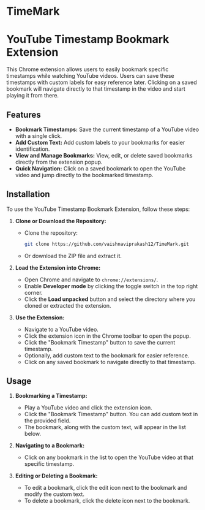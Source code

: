 # TimeMark
# YouTube Timestamp Bookmark Extension

This Chrome extension allows users to easily bookmark specific timestamps while watching YouTube videos. Users can save these timestamps with custom labels for easy reference later. Clicking on a saved bookmark will navigate directly to that timestamp in the video and start playing it from there.

## Features

- **Bookmark Timestamps:** Save the current timestamp of a YouTube video with a single click.
- **Add Custom Text:** Add custom labels to your bookmarks for easier identification.
- **View and Manage Bookmarks:** View, edit, or delete saved bookmarks directly from the extension popup.
- **Quick Navigation:** Click on a saved bookmark to open the YouTube video and jump directly to the bookmarked timestamp.

## Installation

To use the YouTube Timestamp Bookmark Extension, follow these steps:

1. **Clone or Download the Repository:**
   - Clone the repository: 
     ```bash
     git clone https://github.com/vaishnaviprakash12/TimeMark.git
     ```
   - Or download the ZIP file and extract it.

2. **Load the Extension into Chrome:**
   - Open Chrome and navigate to `chrome://extensions/`.
   - Enable **Developer mode** by clicking the toggle switch in the top right corner.
   - Click the **Load unpacked** button and select the directory where you cloned or extracted the extension.

3. **Use the Extension:**
   - Navigate to a YouTube video.
   - Click the extension icon in the Chrome toolbar to open the popup.
   - Click the "Bookmark Timestamp" button to save the current timestamp.
   - Optionally, add custom text to the bookmark for easier reference.
   - Click on any saved bookmark to navigate directly to that timestamp.

## Usage

1. **Bookmarking a Timestamp:**
   - Play a YouTube video and click the extension icon.
   - Click the "Bookmark Timestamp" button. You can add custom text in the provided field.
   - The bookmark, along with the custom text, will appear in the list below.

2. **Navigating to a Bookmark:**
   - Click on any bookmark in the list to open the YouTube video at that specific timestamp.

3. **Editing or Deleting a Bookmark:**
   - To edit a bookmark, click the edit icon next to the bookmark and modify the custom text.
   - To delete a bookmark, click the delete icon next to the bookmark.

